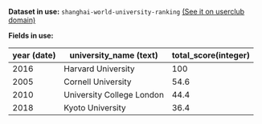 **Dataset in use:** `shanghai-world-university-ranking` [(See it on userclub domain)](https://userclub.opendatasoft.com/explore/dataset/shanghai-world-university-ranking/table/)

**Fields in use:** 

| year (date) | university_name (text) | total_score(integer) |
|---|---|---|
|2016|Harvard University|100|
|2005|Cornell University|54.6|
|2010|University College London|44.4|
|2018|Kyoto University|36.4|
